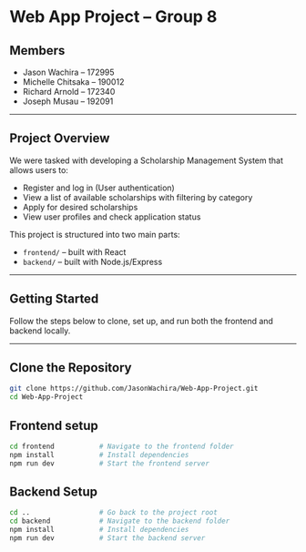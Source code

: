 # Web App Project – Group 8

## Members
- Jason Wachira – 172995  
- Michelle Chitsaka – 190012  
- Richard Arnold – 172340  
- Joseph Musau – 192091  

---

## Project Overview

We were tasked with developing a Scholarship Management System that allows users to:

- Register and log in (User authentication)
- View a list of available scholarships with filtering by category
- Apply for desired scholarships
- View user profiles and check application status

This project is structured into two main parts:
- `frontend/` – built with React
- `backend/` – built with Node.js/Express

---

## Getting Started

Follow the steps below to clone, set up, and run both the frontend and backend locally.

---

## Clone the Repository

```bash
git clone https://github.com/JasonWachira/Web-App-Project.git
cd Web-App-Project
```
## Frontend setup
```bash
cd frontend           # Navigate to the frontend folder
npm install           # Install dependencies
npm run dev           # Start the frontend server
```

## Backend Setup
```bash
cd ..                 # Go back to the project root
cd backend            # Navigate to the backend folder
npm install           # Install dependencies
npm run dev           # Start the backend server
```
